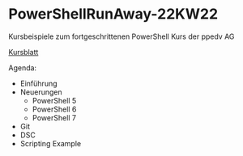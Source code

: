 # PowerShellRunAway-22KW22
Kursbeispiele zum fortgeschrittenen PowerShell Kurs der ppedv AG

[Kursblatt](https://ppedv.de/schulung/kurse/PowerShellCorecmdletScriptlernenFortgeschrittenWorkflowProgrammierungSeminarTraining.aspx)

Agenda:
- Einführung
- Neuerungen
    - PowerShell 5
    - PowerShell 6
    - PowerShell 7
- Git
- DSC
- Scripting Example